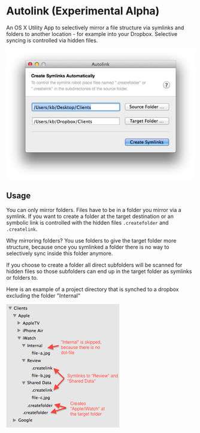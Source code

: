 Autolink (Experimental Alpha)
=============================

An OS X Utility App to selectively mirror a file structure via symlinks and folders to another location - for example into your Dropbox. Selective syncing is controlled via hidden files.

![Screenshot](misc/screenshot.png)

## Usage

You can only mirror folders. Files have to be in a folder you mirror via a symlink. If you want to create a folder at the target destination or an symbolic link is controlled with the hidden files `.createfolder` and `.createlink`.

Why mirroring folders? You use folders to give the target folder more structure, because once you symlinked a folder there is no way to selectively sync inside this folder anymore.

If you choose to create a folder all direct subfolders will be scanned for hidden files so those subfolders can end up in the target folder as symlinks or folders to.

Here is an example of a project directory that is synched to a dropbox excluding the folder "Internal"

![Help](misc/help.png)
